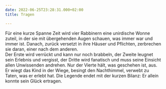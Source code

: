 ```yaml
---
date: 2022-06-25T23:28:31.000+02:00
title: Tragen

---
```

Für eine kurze Spanne Zeit wird vier Rabbinern eine unirdische Wonne zuteil, in der sie mit übergehenden Augen schauen, was immer war und immer ist. Danach, zurück versetzt in ihre Häuser und Pflichten, zerbrechen sie daran, einer nach dem anderen.  
Der Erste wird verrückt und kann nur noch brabbeln, der Zweite leugnet sein Erlebnis und vergisst, der Dritte wird fanatisch und muss seine Einsicht allen Unwissenden andrehen. Nur der Vierte hält, was geschehen ist, aus. Er wiegt das Kind in der Wiege, besingt den Nachthimmel, verwebt zu Taten, was er erlebt hat. Die Legende endet mit der kurzen Bilanz: Er allein konnte sein Glück ertragen.